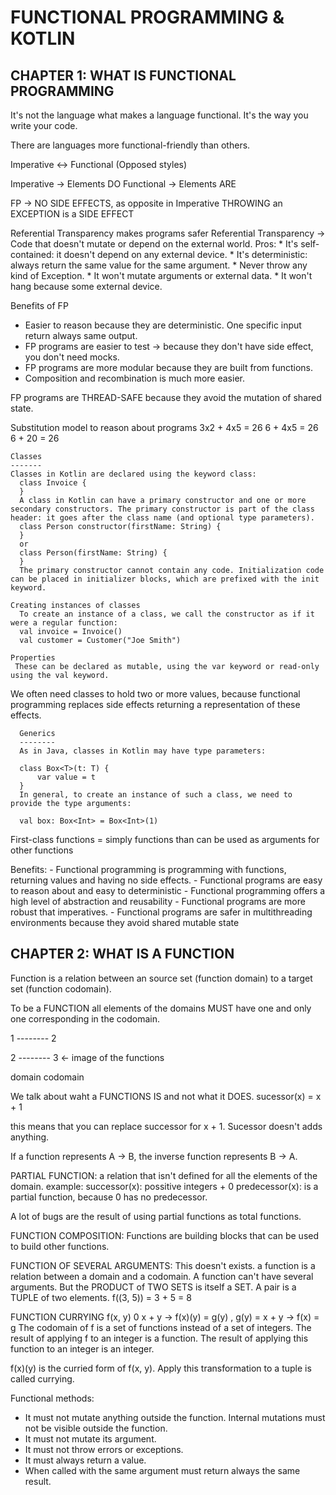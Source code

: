 FUNCTIONAL PROGRAMMING & KOTLIN
===============================

CHAPTER 1: WHAT IS FUNCTIONAL PROGRAMMING
-----------------------------------------
It's not the language what makes a language functional. It's the way you write your code.

There are languages more functional-friendly than others.

Imperative <-> Functional  (Opposed styles)

Imperative -> Elements DO
Functional -> Elements ARE

FP -> NO SIDE EFFECTS, as opposite in Imperative
THROWING an EXCEPTION is a SIDE EFFECT

Referential Transparency makes programs safer
Referential Transparency -> Code that doesn't mutate or depend on the external world.
  Pros:
    * It's self-contained: it doesn't depend on any external device.
    * It's deterministic: always return the same value for the same argument.
    * Never throw any kind of Exception.
    * It won't mutate arguments or external data.
    * It won't hang because some external device.

Benefits of FP
  * Easier to reason because they are deterministic. One specific input return always same output.
  * FP programs are easier to test -> because they don't have side effect, you don't need mocks.
  * FP programs are more modular because they are built from functions.
  * Composition and recombination is much more easier.

FP programs are THREAD-SAFE because they avoid the mutation of shared state.

Substitution model to reason about programs
  3x2 + 4x5 = 26
  6   + 4x5 = 26
  6   + 20  = 26

    Classes
    -------
    Classes in Kotlin are declared using the keyword class:
      class Invoice {
      }
      A class in Kotlin can have a primary constructor and one or more secondary constructors. The primary constructor is part of the class header: it goes after the class name (and optional type parameters).
      class Person constructor(firstName: String) {
      }
      or
      class Person(firstName: String) {
      }
      The primary constructor cannot contain any code. Initialization code can be placed in initializer blocks, which are prefixed with the init keyword.

    Creating instances of classes
      To create an instance of a class, we call the constructor as if it were a regular function:
      val invoice = Invoice()
      val customer = Customer("Joe Smith")

    Properties
     These can be declared as mutable, using the var keyword or read-only using the val keyword.

We often need classes to hold two or more values, because functional programming replaces side effects returning a representation of these effects.

      Generics
      --------
      As in Java, classes in Kotlin may have type parameters:
    
      class Box<T>(t: T) {
          var value = t
      }
      In general, to create an instance of such a class, we need to provide the type arguments:
    
      val box: Box<Int> = Box<Int>(1)

First-class functions = simply functions than can be used as arguments for other functions

Benefits:
    - Functional programming is programming with functions, returning values and having no side effects.
    - Functional programs are easy to reason about and easy to deterministic
    - Functional programming offers a high level of abstraction and reusability
    - Functional programs are more robust that imperatives.
    - Functional programs are safer in multithreading environments because they avoid shared mutable state

CHAPTER 2: WHAT IS A FUNCTION
-----------------------------
Function is a relation between an source set (function domain) to a target set (function codomain).

To be a FUNCTION all elements of the domains MUST have one and only one corresponding in the codomain.

  
 1 -------- 2
 
 2 -------- 3  <- image of the functions
 
                        
domain    codomain

We talk about waht a FUNCTIONS IS and not what it DOES.
sucessor(x) = x + 1

this means that you can replace successor for x + 1. Sucessor doesn't adds anything.


If a function represents  A -> B, the inverse function represents B -> A.

PARTIAL FUNCTION: a relation that isn't defined for all the elements of the domain.
example:
 successor(x): possitive integers + 0
 predecessor(x): is a partial function, because 0 has no predecessor.
 
A lot of bugs are the result of using partial functions as total functions.

FUNCTION COMPOSITION: Functions are building blocks that can be used to build other functions.

FUNCTION OF SEVERAL ARGUMENTS: This doesn't exists. a function is a relation between a domain and a codomain. A function can't have several arguments.
But the PRODUCT of TWO SETS is itself a SET.
A pair is a TUPLE of two elements.
f((3, 5)) = 3 + 5 = 8
  
FUNCTION CURRYING
f(x, y) 0 x + y -> f(x)(y) = g(y) , g(y) = x + y -> f(x) = g
The codomain of f is a set of functions instead of a set of integers.
The result of applying f to an integer is a function.
The result of applying this function to an integer is an integer.

f(x)(y) is the curried form of f(x, y). Apply this transformation to a tuple is called currying.

Functional methods:
 - It must not mutate anything outside the function. Internal mutations must not be visible outside the function.
 - It must not mutate its argument.
 - It must not throw errors or exceptions.
 - It must always return a value.
 - When called with the same argument must return always the same result.
  
  